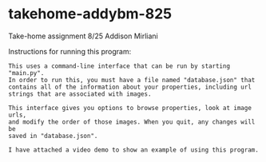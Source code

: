 # takehome-addybm-825
Take-home assignment 8/25
Addison Mirliani

Instructions for running this program:

    This uses a command-line interface that can be run by starting "main.py".
    In order to run this, you must have a file named "database.json" that
    contains all of the information about your properties, including url
    strings that are associated with images.
    
    This interface gives you options to browse properties, look at image urls,
    and modify the order of those images. When you quit, any changes will be
    saved in "database.json".
    
    I have attached a video demo to show an example of using this program.